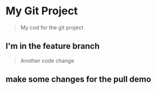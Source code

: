 # My Git Project

> My cod for the git project

## I'm in the feature branch

> Another code change

## make some changes for the pull demo
